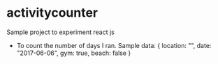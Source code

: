 # activitycounter
Sample project to experiment react js

* To count the number of days I ran. Sample data: 
{
    location: "",
    date: "2017-06-06",
    gym: true,
    beach: false
}